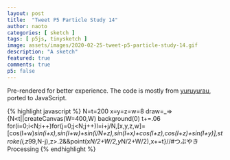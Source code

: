 ```yaml
---
layout: post
title:  "Tweet P5 Particle Study 14"
author: naoto
categories: [ sketch ]
tags: [ p5js, tinysketch ]
image: assets/images/2020-02-25-tweet-p5-particle-study-14.gif
description: "A sketch"
featured: true
comments: true
p5: false
---
```


Pre-rendered for better experience. The code is mostly from [yuruyurau](https://twitter.com/yuruyurau), ported to JavaScript.

{% highlight javascript %}
N=t=200
x=y=z=w=8
draw=_=>{N<t||createCanvas(W=400,W)
background(0)
t+=.06
for(i=0;i<N;i++)for(j=0;j<N;j++)I=i+j/N,[x,y,z,w]=[cos(I+w)*sin(i+x),sin(I+w)+sin(i/N+z),sin(I+x)+cos(I+z),cos(I+z)+sin(I+y)],stroke(i,z*99,N-j),z>.2&&point(x*N/2+W/2,y*N/2+W/2),x+=t}//#つぶやきProcessing
{% endhighlight %}
